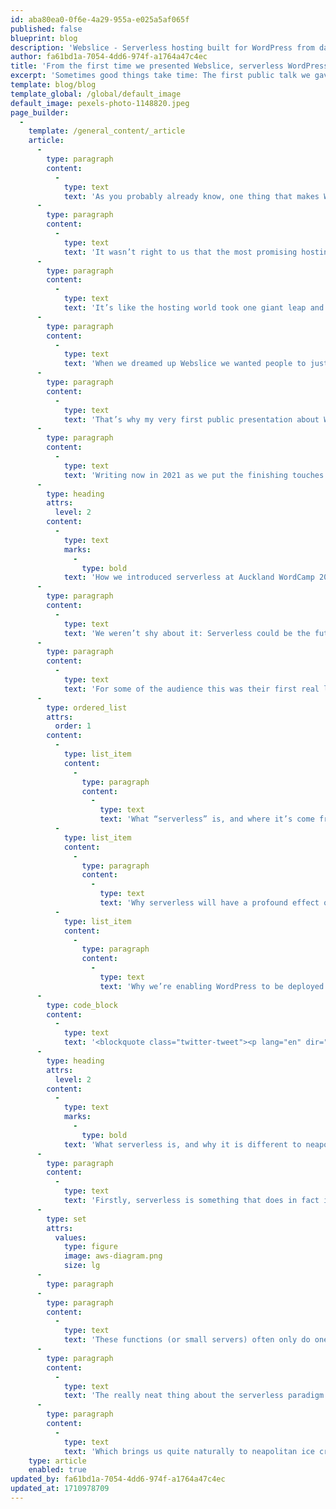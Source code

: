 ```yaml
---
id: aba80ea0-0f6e-4a29-955a-e025a5af065f
published: false
blueprint: blog
description: 'Webslice - Serverless hosting built for WordPress from day 1'
author: fa61bd1a-7054-4dd6-974f-a1764a47c4ec
title: 'From the first time we presented Webslice, serverless WordPress was the dream'
excerpt: 'Sometimes good things take time: The first public talk we gave about Webslice in 2019 presented a vision of WordPress sites deployed to serverless without complications.'
template: blog/blog
template_global: /global/default_image
default_image: pexels-photo-1148820.jpeg
page_builder:
  -
    template: /general_content/_article
    article:
      -
        type: paragraph
        content:
          -
            type: text
            text: 'As you probably already know, one thing that makes Webslice different is who we built it for. From the very start we’ve embraced real world PHP websites. By building for PHP, we build for WordPress. And by building for WordPress, we build for today’s most popular CMS.'
      -
        type: paragraph
        content:
          -
            type: text
            text: 'It wasn’t right to us that the most promising hosting technology available - serverless - couldn’t just take a WordPress site and make it go. At best there were messy deployment steps and architectural complexity, at worst an understandable belief that the easiest way to go serverless was to completely rewrite everything in a different language.'
      -
        type: paragraph
        content:
          -
            type: text
            text: 'It’s like the hosting world took one giant leap and left a lot of developers and designers behind.'
      -
        type: paragraph
        content:
          -
            type: text
            text: 'When we dreamed up Webslice we wanted people to just upload a WordPress site and watch it run in a serverless environment. No specialist knowledge required. If we could do that, then all the things that make nerds like me drool over serverless - lower bills, incredible scalability, and the ability to stop worrying about infrastructure - would be available to everyone. We were thinking of people who just want their webstore to get through Black Friday without slowing down, or who are starting to question why it costs a hundred bucks or more each year just to keep a blog online.'
      -
        type: paragraph
        content:
          -
            type: text
            text: 'That’s why my very first public presentation about Webslice was to the WordPress community. At Auckland’s WordCamp in 2019 I looked at the current (at the time) state of serverless, the promises it held, and the reasons why those promises were hard, if not impossible, to realise without a platform like Webslice.'
      -
        type: paragraph
        content:
          -
            type: text
            text: 'Writing now in 2021 as we put the finishing touches on Webslice Beta, it feels good to look back and see how far we’ve come, and how closely we’ve stuck to that original idea: that we’re opening up serverless to the world as it is, not the world as serverless purists wish it was.'
      -
        type: heading
        attrs:
          level: 2
        content:
          -
            type: text
            marks:
              -
                type: bold
            text: 'How we introduced serverless at Auckland WordCamp 2019'
      -
        type: paragraph
        content:
          -
            type: text
            text: 'We weren’t shy about it: Serverless could be the future of WordPress, and I was here to show what that future could look like.'
      -
        type: paragraph
        content:
          -
            type: text
            text: 'For some of the audience this was their first real look into serverless, so I ran through:'
      -
        type: ordered_list
        attrs:
          order: 1
        content:
          -
            type: list_item
            content:
              -
                type: paragraph
                content:
                  -
                    type: text
                    text: 'What “serverless” is, and where it’s come from'
          -
            type: list_item
            content:
              -
                type: paragraph
                content:
                  -
                    type: text
                    text: 'Why serverless will have a profound effect on WordPress and the WP community'
          -
            type: list_item
            content:
              -
                type: paragraph
                content:
                  -
                    type: text
                    text: 'Why we’re enabling WordPress to be deployed in serverless architectures (“...very soon”, I said at the time…)'
      -
        type: code_block
        content:
          -
            type: text
            text: '<blockquote class="twitter-tweet"><p lang="en" dir="ltr">Can you install WordPress on serverless AWS Lambda? Quintin from <a href="https://twitter.com/sitehostnz?ref_src=twsrc%5Etfw">@sitehostnz</a> explains how they’re building a cPanel type of manager for WordPress serverless hosting called Webslice “I believe we’re first in the world” 👏 <a href="https://twitter.com/hashtag/WCAKL19?src=hash&amp;ref_src=twsrc%5Etfw">#WCAKL19</a> <a href="https://twitter.com/hashtag/WordCamp?src=hash&amp;ref_src=twsrc%5Etfw">#WordCamp</a> <a href="https://t.co/hFjXpeNT2p">pic.twitter.com/hFjXpeNT2p</a></p>&mdash; Auckland WordPress (@AucklandWP) <a href="https://twitter.com/AucklandWP/status/1190768335773786113?ref_src=twsrc%5Etfw">November 2, 2019</a></blockquote> <script async src="https://platform.twitter.com/widgets.js" charset="utf-8"></script>'
      -
        type: heading
        attrs:
          level: 2
        content:
          -
            type: text
            marks:
              -
                type: bold
            text: 'What serverless is, and why it is different to neapolitan ice cream'
      -
        type: paragraph
        content:
          -
            type: text
            text: 'Firstly, serverless is something that does in fact involve servers. Specifically, servers that are triggered by an event. That’s why it can be called event driven computing.'
      -
        type: set
        attrs:
          values:
            type: figure
            image: aws-diagram.png
            size: lg
      -
        type: paragraph
      -
        type: paragraph
        content:
          -
            type: text
            text: 'These functions (or small servers) often only do one thing for a short period of time, which makes them simpler to tune. For example they might execute and render a webpage after someone types the URL into their browser.'
      -
        type: paragraph
        content:
          -
            type: text
            text: 'The really neat thing about the serverless paradigm is that you can scale as high as you need but equally, you can scale to zero. This has huge benefits when it comes to costs, resilience and simplicity.'
      -
        type: paragraph
        content:
          -
            type: text
            text: 'Which brings us quite naturally to neapolitan ice cream.'
    type: article
    enabled: true
updated_by: fa61bd1a-7054-4dd6-974f-a1764a47c4ec
updated_at: 1710978709
---
```


